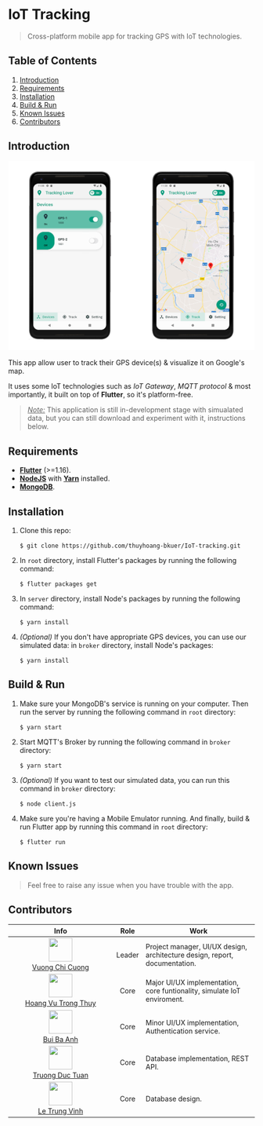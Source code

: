 # IoT Tracking

> Cross-platform mobile app for tracking GPS with IoT technologies.

## Table of Contents

1.  [Introduction](#introduction)
2.  [Requirements](#requirements)
3.  [Installation](#installation)
4.  [Build & Run](#build--run)
5.  [Known Issues](#known-issues)
6.  [Contributors](#contributors)

## Introduction

![demo.png](./docs/Demo.png)

This app allow user to track their GPS device(s) & visualize it on Google's map.

It uses some IoT technologies such as _IoT Gateway_, _MQTT protocol_ & most importantly, it built on top of **Flutter**, so it's platform-free.

> <u>_Note:_</u> This application is still in-development stage with simualated data, but you can still download and experiment with it, instructions below.

## Requirements

-   [**Flutter**](https://flutter.dev/docs/get-started/install) (>=1.16).
-   [**NodeJS**](https://nodejs.org/en/download/) with [**Yarn**](https://classic.yarnpkg.com/en/docs/install) installed.
-   [**MongoDB**](https://docs.mongodb.com/manual/installation/).

## Installation

1.  Clone this repo:
    ```shell
    $ git clone https://github.com/thuyhoang-bkuer/IoT-tracking.git
    ```
2.  In `root` directory, install Flutter's packages by running the following command:
    ```shell
    $ flutter packages get
    ```
3.  In `server` directory, install Node's packages by running the following command:
    ```shell
    $ yarn install
    ```
4.  _(Optional)_ If you don't have appropriate GPS devices, you can use our simulated data: in `broker` directory, install Node's packages:
    ```shell
    $ yarn install
    ```

## Build & Run

1.  Make sure your MongoDB's service is running on your computer. Then run the server by running the following command in `root` directory:
    ```shell
    $ yarn start
    ```
2.  Start MQTT's Broker by running the following command in `broker` directory:
    ```shell
    $ yarn start
    ```
3.  _(Optional)_ If you want to test our simulated data, you can run this command in `broker` directory:
    ```shell
    $ node client.js
    ```
4.  Make sure you're having a Mobile Emulator running. And finally, build & run Flutter app by running this command in `root` directory:
    ```shell
    $ flutter run
    ```

## Known Issues

> Feel free to raise any issue when you have trouble with the app.

## Contributors

|                                                                                                                               Info                                                                                                                                |  Role  | Work                                                                       |
| :---------------------------------------------------------------------------------------------------------------------------------------------------------------------------------------------------------------------------------------------------------------: | :----: | -------------------------------------------------------------------------- |
| <div style="width: 200px"><a href="https://github.com/vuong-cuong-phoenix"><img src="https://avatars0.githubusercontent.com/u/55590597?s=460&u=4313842c5a0c3a365cb7af7c8607e5189d465230&v=4" alt="" width="48px" height="48px"/> <br/> Vuong Chi Cuong </a></div> | Leader | Project manager, UI/UX design, architecture design, report, documentation. |
|                      <div style="width: 200px"><a href="https://github.com/thuyhoang-bkuer"><img src="https://avatars2.githubusercontent.com/u/55725741?s=460&v=4" alt="" width="48px" height="48px"/> <br/> Hoang Vu Trong Thuy </a></div>                       |  Core  | Major UI/UX implementation, core funtionality, simulate IoT enviroment.    |
|                              <div style="width: 200px"><a href="https://github.com/WeOneTeam"><img src="https://avatars3.githubusercontent.com/u/54506207?s=460&v=4" alt="" width="48px" height="48px"/> <br/> Bui Ba Anh </a></div>                              |  Core  | Minor UI/UX implementation, Authentication service.                        |
|                         <div style="width: 200px"><a href="https://github.com/ductuantruong"><img src="https://avatars1.githubusercontent.com/u/36566080?s=460&v=4" alt="" width="48px" height="48px"/> <br/> Truong Duc Tuan </a></div>                          |  Core  | Database implementation, REST API.                                         |
|                           <div style="width: 200px"><a href="https://github.com/VinhLe-Zero1"><img src="https://avatars1.githubusercontent.com/u/43360158?s=460&v=4" alt="" width="48px" height="48px"/> <br/> Le Trung Vinh </a></div>                           |  Core  | Database design.                                                           |
